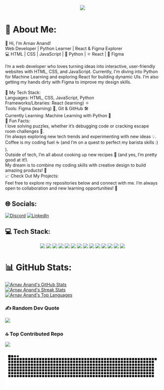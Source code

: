 <h1 align="center">
    <img src="https://readme-typing-svg.herokuapp.com/?font=Righteous&size=35&center=true&vCenter=true&width=500&height=70&duration=5500&lines=Hi+There!+👋;+I'm+ARNAV+ANAND!;" />
</h1>

# 💫 About Me:
👋 Hi, I'm Arnav Anand!<br>Web Developer | Python Learner | React & Figma Explorer<br>💻 HTML | CSS | JavaScript | 🐍 Python | ⚛️ React | 🎨 Figma<br><br>I’m a web developer who loves turning ideas into interactive, user-friendly websites with HTML, CSS, and JavaScript. Currently, I'm diving into Python for Machine Learning and exploring React for building dynamic UIs. I’m also getting my hands dirty with Figma to improve my design skills.<br><br>🚀 My Tech Stack:<br>Languages: HTML, CSS, JavaScript, Python<br>Frameworks/Libraries: React (learning) ⚛️<br>Tools: Figma (learning) 🎨, Git & GitHub 🛠️<br>Currently Learning: Machine Learning with Python 🤖<br>🤔 Fun Facts:<br>I love solving puzzles, whether it’s debugging code or cracking escape room challenges 🧩.<br>I’m always exploring new tech trends and experimenting with new ideas 💡.<br>Coffee is my coding fuel ☕ (and I’m on a quest to perfect my barista skills :) ).<br>Outside of tech, I’m all about cooking up new recipes 🍳 (and yes, I’m pretty good at it!).<br>My dream is to combine my coding skills with creative design to build amazing products! 🌟<br>📈 Check Out My Projects:<br>Feel free to explore my repositories below and connect with me. I’m always open to collaboration and new learning opportunities! 🌱<br>

## 🌐 Socials:
[![Discord](https://img.shields.io/badge/Discord-%237289DA.svg?logo=discord&logoColor=white)](https://discord.gg/759703409393270794) [![LinkedIn](https://img.shields.io/badge/LinkedIn-%230077B5.svg?logo=linkedin&logoColor=white)](https://linkedin.com/in/www.linkedin.com/in/www.linkedin.com/in/) 

## 💻 Tech Stack:
<p align="center">
  <img src="https://img.shields.io/badge/c-%2300599C.svg?style=for-the-badge&logo=c&logoColor=white" />
  <img src="https://img.shields.io/badge/c++-%2300599C.svg?style=for-the-badge&logo=c%2B%2B&logoColor=white" />
  <img src="https://img.shields.io/badge/html5-%23E34F26.svg?style=for-the-badge&logo=html5&logoColor=white" />
  <img src="https://img.shields.io/badge/java-%23ED8B00.svg?style=for-the-badge&logo=openjdk&logoColor=white" />
  <img src="https://img.shields.io/badge/css3-%231572B6.svg?style=for-the-badge&logo=css3&logoColor=white" />
  <img src="https://img.shields.io/badge/javascript-%23323330.svg?style=for-the-badge&logo=javascript&logoColor=%23F7DF1E" />
  <img src="https://img.shields.io/badge/python-3670A0?style=for-the-badge&logo=python&logoColor=ffdd54" />
  <img src="https://img.shields.io/badge/react-%2320232a.svg?style=for-the-badge&logo=react&logoColor=%2361DAFB" />
  <img src="https://img.shields.io/badge/mysql-4479A1.svg?style=for-the-badge&logo=mysql&logoColor=white" />
  <img src="https://img.shields.io/badge/MongoDB-%234ea94b.svg?style=for-the-badge&logo=mongodb&logoColor=white" />
  <img src="https://img.shields.io/badge/Canva-%2300C4CC.svg?style=for-the-badge&logo=Canva&logoColor=white" />
  <img src="https://img.shields.io/badge/figma-%23F24E1E.svg?style=for-the-badge&logo=figma&logoColor=white" />
  <img src="https://img.shields.io/badge/github-%23121011.svg?style=for-the-badge&logo=github&logoColor=white" />
  <img src="https://img.shields.io/badge/PSN-%230070D1.svg?style=for-the-badge&logo=Playstation&logoColor=white" />
</p>

# 📊 GitHub Stats:
<a href="https://github.com/arnavanand2005">
    <img src="https://github-readme-stats.vercel.app/api?username=arnavanand2005&theme=neon&hide_border=false&include_all_commits=false&count_private=false" alt="Arnav Anand's GitHub Stats">
</a><br/>

<a href="https://github.com/arnavanand2005">
    <img src="https://github-readme-streak-stats.herokuapp.com/?user=arnavanand2005&theme=neon&hide_border=false" alt="Arnav Anand's Streak Stats">
</a><br/>

<a href="https://github.com/arnavanand2005">
    <img src="https://github-readme-stats.vercel.app/api/top-langs/?username=arnavanand2005&theme=neon&hide_border=false&include_all_commits=false&count_private=false&layout=compact" alt="Arnav Anand's Top Languages">
</a><br/>

### ✍️ Random Dev Quote
![](https://quotes-github-readme.vercel.app/api?type=horizontal&theme=tokyonight)

### 🔝 Top Contributed Repo
![](https://github-contributor-stats.vercel.app/api?username=arnavanand2005&limit=5&theme=great-gatsby&combine_all_yearly_contributions=true)

![snake gif](https://github.com/arnavanand2005/arnavanand2005/blob/output/github-snake-dark.svg)
